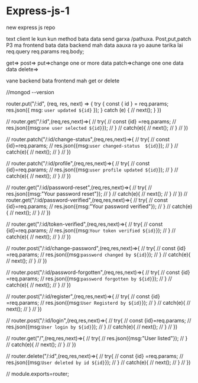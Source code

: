 # Express-js-1
new express js repo

text
client le kun kun method bata data send garxa /pathuxa.
Post,put,patch P3 ma frontend bata data backend mah data aauxa
  ra yo aaune tarika lai
   req.query
   req.params
   req.body;

   get=>
   post=>
   put=>change one or more data
   patch=>change one one data data
   delete=>

vane backend bata frontend  mah get or delete 


//mongod --version


router.put("/:id", (req, res, next) => {
    try {
        const { id } = req.params;
        res.json({ msg: `user updated ${id}` });
    }
    catch (e) {
        // next();
    }
})

// router.get("/:id",(req,res,next)=>{
//     try{
//         const {id} =req.params;
//         res.json({msg:`one user selected ${id}`});
//     }
//     catch(e){
//         next();
//     }
// })

// router.patch("/:id/change-status",(req,res,next)=>{
//     try{
//         const {id}=req.params;
//         res.json({msg:`user changed-status  ${id}`});
//     }
//     catch(e){
//         next();
//     }
// })

// router.patch("/:id/profile",(req,res,next)=>{
//     try{
//         const {id}=req.params;
//         res.json({msg:`user profile updated ${id}`});
//     }
//     catch(e){
//         next();
//     }
// })

// router.get("/:id/password-reset",(req,res,next)=>{
//     try{
//         res.json({msg:"Your password reset"});
//     }
//     catch(e){
//         next();
//     }
// })
// router.get("/:id/password-verified",(req,res,next)=>{
//     try{
//         const {id}=req.params;
//         res.json({msg:"Your password verified"});
//     }
//     catch(e){
//         next();
//     }
// })

// router.get("/:id/token-verified",(req,res,next)=>{
//     try{
//         const {id}=req.params;
//         res.json({msg:`Your token verified ${id}`});
//     }
//     catch(e){
//         next();
//     }
// })

// router.post("/:id/change-password",(req,res,next)=>{
//     try{
//         const {id} =req.params;
//         res.json({msg:`password changed by ${id}`});
//     }
//     catch(e){
//         next();
//     }
// })


// router.post("/:id/password-forgotten",(req,res,next)=>{
//     try{
//         const {id} =req.params;
//         res.json({msg:`password forgotten by ${id}`});
//     }
//     catch(e){
//         next();
//     }
// })

// router.post("/:id/register",(req,res,next)=>{
//     try{
//         const {id} =req.params;
//         res.json({msg:`User Registerd by ${id}`});
//     }
//     catch(e){
//         next();
//     }
// })

// router.post("/:id/login",(req,res,next)=>{
//     try{
//         const {id}=req.params;
//         res.json({msg:`User login by ${id}`});
//     }
//     catch(e){
//         next();
//     }
// })



// router.get("/",(req,res,next)=>{
//     try{
//         res.json({msg:"User listed"});
//     }
//     catch(e){
//         next();
//     }
// })



// router.delete("/:id",(req,res,next)=>{
//     try{
//         const {id} =req.params;
//         res.json({msg:`User deleted by id ${id}`});
//     }
//     catch(e){
//         next();
//     }
// })

// module.exports=router;